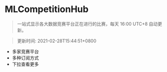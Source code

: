 # MLCompetitionHub

> 一站式显示各大数据竞赛平台正在进行的比赛，每天 16:00 UTC+8 自动更新。
  
> 更新时间: 2021-02-28T15:44:51+0800 

* 多家竞赛平台
* 多种订阅方式
* 下拉查看更多